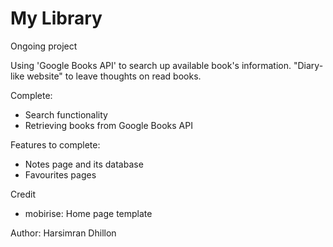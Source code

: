 # My Library
Ongoing project


Using 'Google Books API' to search up available book's information.
"Diary-like website" to leave thoughts on read books.

Complete:
- Search functionality
- Retrieving books from Google Books API

Features to complete:
 - Notes page and its database
 - Favourites pages 

Credit
- mobirise: Home page template

Author: Harsimran Dhillon
